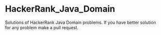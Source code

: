 # HackerRank_Java_Domain
Solutions of HackerRank Java Domain problems. If you have better solution for any problem make a pull request. 

